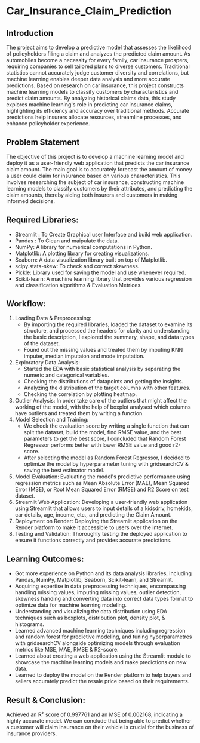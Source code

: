 # Car_Insurance_Claim_Prediction

## Introduction
The project aims to develop a predictive model that assesses the likelihood of policyholders filing a claim and analyzes the predicted claim amount. As automobiles become a necessity for every family, car insurance prospers, requiring companies to sell tailored plans to diverse customers. Traditional statistics cannot accurately judge customer diversity and correlations, but machine learning enables deeper data analysis and more accurate predictions. Based on research on car insurance, this project constructs machine learning models to classify customers by characteristics and predict claim amounts. By analyzing historical claims data, this study explores machine learning's role in predicting car insurance claims, highlighting its efficiency and accuracy over traditional methods. Accurate predictions help insurers allocate resources, streamline processes, and enhance policyholder experience.

## Problem Statement
The objective of this project is to develop a machine learning model and deploy it as a user-friendly web application that predicts the car insurance claim amount. The main goal is to accurately forecast the amount of money a user could claim for insurance based on various characteristics. This involves researching the subject of car insurance, constructing machine learning models to classify customers by their attributes, and predicting the claim amounts, thereby aiding both insurers and customers in making informed decisions.

## Required Libraries:
- Streamlit : To Create Graphical user Interface and build web application.
- Pandas : To Clean and maipulate the data.
- NumPy: A library for numerical computations in Python.
- Matplotlib: A plotting library for creating visualizations.
- Seaborn: A data visualization library built on top of Matplotlib.
- scipy.stats-skew: To check and correct skewness.
- Pickle: Library used for saving the model and use whenever required.
- Scikit-learn: A machine learning library that provides various regression and classification algorithms & Evaluation Metrices.

## Workflow:
1. Loading Data & Preprocessing:
   - By importing the required libraries, loaded the dataset to examine its structure, and processed the headers for clarity and understanding the basic description, I explored the summary, shape, and data types of the dataset.
   - Found out the missing values and treated them by imputing KNN imputer, median imputaion and mode imputation.
2. Exploratory Data Analysis:
   - Started the EDA with basic statistical analysis by separating the numeric and categorical variables.
   - Checking the distributions of datapoints and getting the insights.
   - Analyzing the distribution of the target columns with other features.
   - Checking the correlation by plotting heatmap.
3. Outlier Analysis: In order take care of the outliers that might affect the working of the model, with the help of boxplot analysed which columns have outliers and treated them by writing a function.
4. Model Selection and Training:
   - We check the evaluation score by writing a single function that can split the dataset, build the model, find RMSE value, and the best parameters to get the best score, I concluded that Random Forest Regressor performs better with lower RMSE value and good r2-score.
   - After selecting the model as Random Forest Regressor, I decided to optimize the model by hyperparameter tuning with gridsearchCV & saving the best estimator model.
5. Model Evaluation: Evaluating the model's predictive performance using regression metrics such as Mean Absolute Error (MAE), Mean Squared Error (MSE), or Root Mean Squared Error (RMSE) and R2 Score on test dataset.
6. Streamlit Web Application: Developing a user-friendly web application using Streamlit that allows users to input details of a kidsdriv, homekids, car details, age, income, etc., and predicting the Claim Amount.
7. Deployment on Render: Deploying the Streamlit application on the Render platform to make it accessible to users over the internet.
8. Testing and Validation: Thoroughly testing the deployed application to ensure it functions correctly and provides accurate predictions.

## Learning Outcomes:
- Got more experience on Python and its data analysis libraries, including Pandas, NumPy, Matplotlib, Seaborn, Scikit-learn, and Streamlit.
- Acquiring expertise in data preprocessing techniques, encompassing handling missing values, imputing missing values, outlier detection, skewness handing and converting data into correct data types format to optimize data for machine learning modeling.
- Understanding and visualizing the data distribution using EDA techniques such as boxplots, distribution plot, density plot, & histograms.
- Learned advanced machine learning techniques including regression and random forest for predictive modeling, and tuning hyperparametres with gridsearchCV alongside optimizing models through evaluation metrics like MSE, MAE, RMSE & R2-score.
- Learned about creating a web application using the Streamlit module to showcase the machine learning models and make predictions on new data.
- Learned to deploy the model on the Render platform to help buyers and sellers accurately predict the resale price based on their requirements.

## Result & Conclusion: 
Achieved an R² score of 0.997761 and an MSE of 0.002168, indicating a highly accurate model. We can conclude that being able to predict whether a customer will claim insurance on their vehicle is crucial for the business of insurance providers.

